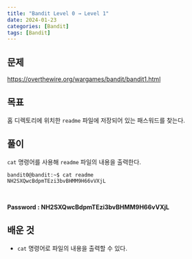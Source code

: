 ```yaml
---
title: "Bandit Level 0 → Level 1"
date: 2024-01-23
categories: [Bandit]
tags: [Bandit]
---
```


## 문제
<https://overthewire.org/wargames/bandit/bandit1.html>

## 목표
홈 디렉토리에 위치한 `readme` 파일에 저장되어 있는 패스워드를 찾는다.

## 풀이
`cat` 명령어를 사용해 `readme` 파일의 내용을 출력한다.
```shell
bandit0@bandit:~$ cat readme
NH2SXQwcBdpmTEzi3bvBHMM9H66vVXjL
```  

&nbsp;  

**Password : NH2SXQwcBdpmTEzi3bvBHMM9H66vVXjL**

## 배운 것
- `cat` 명령어로 파일의 내용을 출력할 수 있다.